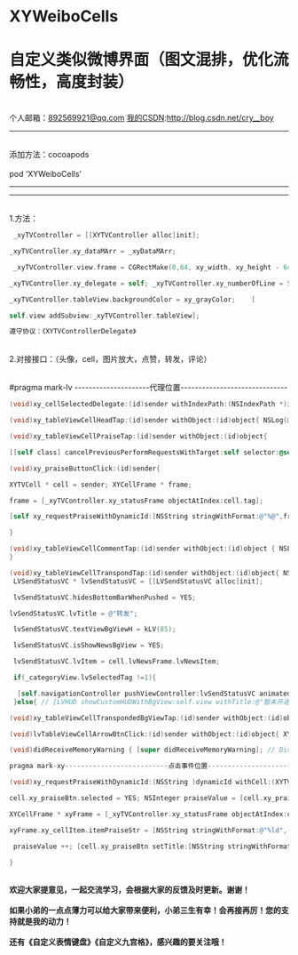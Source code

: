 # XYWeiboCells
自定义类似微博界面（图文混排，优化流畅性，高度封装）
===
<br>个人邮箱：892569921@qq.com [我的CSDN](http://blog.csdn.net/cry__boy):http://blog.csdn.net/cry__boy <br/>
___
<br>添加方法：cocoapods<br/>
<br>pod ‘XYWeiboCells’<br/> 
___
---
<br>1.方法：<br/>
```objective-c
 _xyTVController = [[XYTVController alloc]init]; 

_xyTVController.xy_dataMArr = _xyDataMArr;

 _xyTVController.view.frame = CGRectMake(0,64, xy_width, xy_height - 64); 

_xyTVController.xy_delegate = self; _xyTVController.xy_numberOfLine = 5; 

_xyTVController.tableView.backgroundColor = xy_grayColor;    [

self.view addSubview:_xyTVController.tableView];    

遵守协议：《XYTVControllerDelegate》 
```

<br>2.对接接口：（头像，cell，图片放大，点赞，转发，评论）<br/>

 <br>#pragma mark-lv ---------------------代理位置------------------------------<br/>
```objective-c
(void)xy_cellSelectedDelegate:(id)sender withIndexPath:(NSIndexPath *)indexPath{ NSLog(@"\n进入了详情页\n"); }

(void)xy_tableViewCellHeadTap:(id)sender withObject:(id)object{ NSLog(@"\n进入了个人页\n"); }

(void)xy_tableViewCellPraiseTap:(id)sender withObject:(id)object{

[[self class] cancelPreviousPerformRequestsWithTarget:self selector:@selector(xy_praiseButtonClick:) object:object]; [self performSelector:@selector(xy_praiseButtonClick:) withObject:object afterDelay:0.3]; }

(void)xy_praiseButtonClick:(id)sender{

XYTVCell * cell = sender; XYCellFrame * frame;

frame = [_xyTVController.xy_statusFrame objectAtIndex:cell.tag];

[self xy_requestPraiseWithDynamicId:[NSString stringWithFormat:@"%@",frame.xy_cellItem.itemId] withCell:cell];

}

(void)xy_tableViewCellCommentTap:(id)sender withObject:(id)object { NSLog(@"\n进入详情页\n");
}

(void)xy_tableViewCellTranspondTap:(id)sender withObject:(id)object{ NSLog(@"\n转发事件触发了\n"); XYTVCell * cell = object;
 LVSendStatusVC * lvSendStatusVC = [[LVSendStatusVC alloc]init]; 

 lvSendStatusVC.hidesBottomBarWhenPushed = YES; 

lvSendStatusVC.lvTitle = @"转发"; 

 lvSendStatusVC.textViewBgViewH = kLV(85); 

 lvSendStatusVC.isShowNewsBgView = YES; 

 lvSendStatusVC.lvItem = cell.lvNewsFrame.lvNewsItem; 

 if(_categoryView.lvSelectedTag !=1){

  [self.navigationController pushViewController:lvSendStatusVC animated:YES]; //
 }else{ // [LVHUD showCustomHUDWithBgView:self.view withTitle:@"暂未开通此功能!"]; // } }

(void)xy_tableViewCellTranspondedBgViewTap:(id)sender withObject:(id)object{ NSLog(@"\n转发事件触发了\n"); }

(void)lvTableViewCellArrowBtnClick:(id)sender withObject:(id)object{ XYTVCell * cell = object; // _selectedDynamicId = cell.lvNewsFrame.lvNewsItem.itemId; // [_lvMoreActionSheet showInView:self.view]; }

(void)didReceiveMemoryWarning { [super didReceiveMemoryWarning]; // Dispose of any resources that can be recreated. }

pragma mark-xy--------------------------点击事件位置------------------------------

(void)xy_requestPraiseWithDynamicId:(NSString )dynamicId withCell:(XYTVCell)cell{

cell.xy_praiseBtn.selected = YES; NSInteger praiseValue = [cell.xy_praiseBtn.currentTitle integerValue];

XYCellFrame * xyFrame = [_xyTVController.xy_statusFrame objectAtIndex:cell.tag];

xyFrame.xy_cellItem.itemPraiseStr = [NSString stringWithFormat:@"%ld",(long)praiseValue]; xyFrame.xy_cellItem.itemIsPraisedByMe = @"1";

 praiseValue ++; [cell.xy_praiseBtn setTitle:[NSString stringWithFormat:@"%ld",(long)praiseValue] forState:UIControlStateNormal];

} 
```
<br>**欢迎大家提意见，一起交流学习，会根据大家的反馈及时更新。谢谢！**<br/>
<br>**如果小弟的一点点薄力可以给大家带来便利，小弟三生有幸！会再接再厉！您的支持就是我的动力！**<br/>
<br>**还有《自定义表情键盘》《自定义九宫格》，感兴趣的要关注哦！**<br/>
